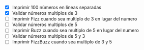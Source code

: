 - [x] Imprimir 100 números en lineas separadas
- [x] Validar números multiplos de 3
- [ ] Imprimir Fizz cuando sea multiplo de 3 en lugar del numero
- [ ] Validar números multiplos de 5
- [ ] Imprimir Buzz cuando sea multiplo de 5 en lugar del numero
- [ ] Validar números multiplos de 5 y 3
- [ ] Imprimir FizzBuzz cuando sea multiplo de 3 y 5